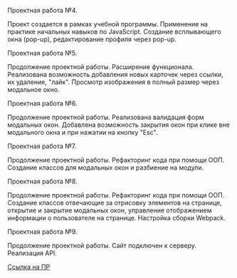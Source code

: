 Проектная работа №4.

Проект создается в рамках учебной программы. Применение на практике начальных навыков по JavaScript. Создание всплывающего окна (pop-up), редактирование профиля через pop-up.

Проектная работа №5.

Продолжение проектной работы. Расширение функционала. Реализована возможность добавления новых карточек через ссылки, их удаление, "лайк". Просмотр изображения в полный размер через модальное окно.

Проектная работа №6.

Продолжение проектной работы. Реализована валидация форм модальных окон. Добавлена возможность закрытия окон при клике вне модального окна и при нажатии на кнопку "Esc".

Проектная работа №7.

Продолжение проектной работы. Рефакторинг кода при помощи ООП. Создание классов для модальных окон и разбиение на модули.

Проектная работа №8.

Продолжение проектной работы. Рефакторинг кода при помощи ООП. Создание классов отвечающие за отрисовку элементов на странице, открытие и закрытие модальных окон, управление отображением информации о пользователе на странице. Настройка сборки Webpack.

Проектная работа №9.

Продолжение проектной работы. Сайт подключен к серверу. Реализация API. 

[Ссылка на ПР](https://mj669.github.io/mesto/)